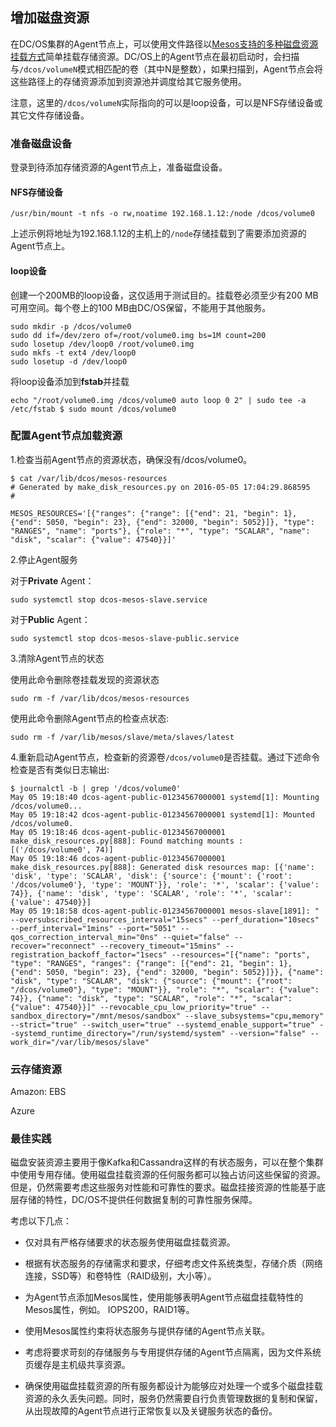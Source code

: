 ## 增加磁盘资源

在DC\/OS集群的Agent节点上，可以使用文件路径以[Mesos支持的多种磁盘资源挂载方式](/dcos-storage-multi-disks.md)简单挂载存储资源。DC\/OS上的Agent节点在最初启动时，会扫描与`/dcos/volumeN`模式相匹配的卷（其中N是整数），如果扫描到，Agent节点会将这些路径上的存储资源添加到资源池并调度给其它服务使用。

注意，这里的`/dcos/volumeN`实际指向的可以是loop设备，可以是NFS存储设备或其它文件存储设备。

### 准备磁盘设备

登录到待添加存储资源的Agent节点上，准备磁盘设备。

#### NFS存储设备

```
/usr/bin/mount -t nfs -o rw,noatime 192.168.1.12:/node /dcos/volume0
```

上述示例将地址为192.168.1.12的主机上的`/node`存储挂载到了需要添加资源的Agent节点上。

#### loop设备

创建一个200MB的loop设备，这仅适用于测试目的。挂载卷必须至少有200 MB可用空间。每个卷上的100 MB由DC\/OS保留，不能用于其他服务。

```
sudo mkdir -p /dcos/volume0
sudo dd if=/dev/zero of=/root/volume0.img bs=1M count=200
sudo losetup /dev/loop0 /root/volume0.img
sudo mkfs -t ext4 /dev/loop0
sudo losetup -d /dev/loop0
```

将loop设备添加到**fstab**并挂载

```
echo "/root/volume0.img /dcos/volume0 auto loop 0 2" | sudo tee -a /etc/fstab $ sudo mount /dcos/volume0
```

### 配置Agent节点加载资源

1.检查当前Agent节点的资源状态，确保没有\/dcos\/volume0。

```
$ cat /var/lib/dcos/mesos-resources 
# Generated by make_disk_resources.py on 2016-05-05 17:04:29.868595 
# 

MESOS_RESOURCES='[{"ranges": {"range": [{"end": 21, "begin": 1}, {"end": 5050, "begin": 23}, {"end": 32000, "begin": 5052}]}, "type": "RANGES", "name": "ports"}, {"role": "*", "type": "SCALAR", "name": "disk", "scalar": {"value": 47540}}]'
```

2.停止Agent服务

对于**Private** Agent：

```
sudo systemctl stop dcos-mesos-slave.service
```

对于**Public** Agent：

```
sudo systemctl stop dcos-mesos-slave-public.service
```

3.清除Agent节点的状态

使用此命令删除卷挂载发现的资源状态

```
sudo rm -f /var/lib/dcos/mesos-resources
```

使用此命令删除Agent节点的检查点状态:

```
sudo rm -f /var/lib/mesos/slave/meta/slaves/latest
```

4.重新启动Agent节点，检查新的资源卷`/dcos/volume0`是否挂载。通过下述命令检查是否有类似日志输出:

```
$ journalctl -b | grep '/dcos/volume0' 
May 05 19:18:40 dcos-agent-public-01234567000001 systemd[1]: Mounting /dcos/volume0... 
May 05 19:18:42 dcos-agent-public-01234567000001 systemd[1]: Mounted /dcos/volume0. 
May 05 19:18:46 dcos-agent-public-01234567000001 make_disk_resources.py[888]: Found matching mounts : [('/dcos/volume0', 74)] 
May 05 19:18:46 dcos-agent-public-01234567000001 make_disk_resources.py[888]: Generated disk resources map: [{'name': 'disk', 'type': 'SCALAR', 'disk': {'source': {'mount': {'root': '/dcos/volume0'}, 'type': 'MOUNT'}}, 'role': '*', 'scalar': {'value': 74}}, {'name': 'disk', 'type': 'SCALAR', 'role': '*', 'scalar': {'value': 47540}}] 
May 05 19:18:58 dcos-agent-public-01234567000001 mesos-slave[1891]: " --oversubscribed_resources_interval="15secs" --perf_duration="10secs" --perf_interval="1mins" --port="5051" --qos_correction_interval_min="0ns" --quiet="false" --recover="reconnect" --recovery_timeout="15mins" --registration_backoff_factor="1secs" --resources="[{"name": "ports", "type": "RANGES", "ranges": {"range": [{"end": 21, "begin": 1}, {"end": 5050, "begin": 23}, {"end": 32000, "begin": 5052}]}}, {"name": "disk", "type": "SCALAR", "disk": {"source": {"mount": {"root": "/dcos/volume0"}, "type": "MOUNT"}}, "role": "*", "scalar": {"value": 74}}, {"name": "disk", "type": "SCALAR", "role": "*", "scalar": {"value": 47540}}]" --revocable_cpu_low_priority="true" --sandbox_directory="/mnt/mesos/sandbox" --slave_subsystems="cpu,memory" --strict="true" --switch_user="true" --systemd_enable_support="true" --systemd_runtime_directory="/run/systemd/system" --version="false" --work_dir="/var/lib/mesos/slave"
```

### 云存储资源

Amazon: EBS

Azure

### 最佳实践

磁盘安装资源主要用于像Kafka和Cassandra这样的有状态服务，可以在整个集群中使用专用存储。使用磁盘挂载资源的任何服务都可以独占访问这些保留的资源。但是，仍然需要考虑这些服务对性能和可靠性的要求。磁盘挂接资源的性能基于底层存储的特性，DC\/OS不提供任何数据复制的可靠性服务保障。

考虑以下几点：

* 仅对具有严格存储要求的状态服务使用磁盘挂载资源。

* 根据有状态服务的存储需求和要求，仔细考虑文件系统类型，存储介质（网络连接，SSD等）和卷特性（RAID级别，大小等）。

* 为Agent节点添加Mesos属性，使用能够表明Agent节点磁盘挂载特性的Mesos属性，例如。 IOPS200，RAID1等。

* 使用Mesos属性约束将状态服务与提供存储的Agent节点关联。

* 考虑将要求苛刻的存储服务与专用提供存储的Agent节点隔离，因为文件系统页缓存是主机级共享资源。

* 确保使用磁盘挂载资源的所有服务都设计为能够应对处理一个或多个磁盘挂载资源的永久丢失问题。同时，服务仍然需要自行负责管理数据的复制和保留，从出现故障的Agent节点进行正常恢复以及关键服务状态的备份。


